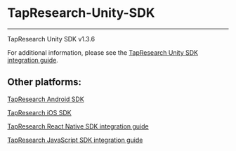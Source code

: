 # TapResearch-Unity-SDK
---
TapResearch Unity SDK v1.3.6

For additional information, please see the [TapResearch Unity SDK integration guide](https://www.tapresearch.com/docs/unity-integration-guide).

## Other platforms:

[TapResearch Android SDK](https://github.com/TapResearch/TapResearch-Android-SDK)  

[TapResearch iOS SDK](https://github.com/TapResearch/TapResearch-iOS-SDK)  

[TapResearch React Native SDK integration guide](https://www.tapresearch.com/docs/react-native-integration-guide)

[TapResearch JavaScript SDK integration guide](https://www.tapresearch.com/docs/javascript-integration-guide)
